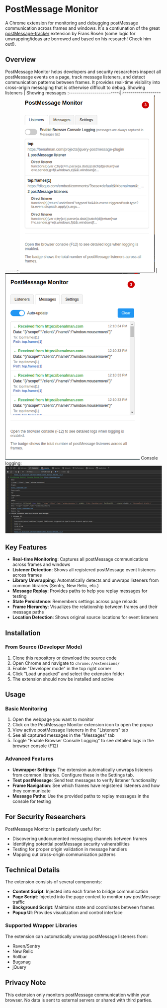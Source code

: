 # PostMessage Monitor

A Chrome extension for monitoring and debugging postMessage communication across frames and windows. It´s a contiunation of the great [postMessage-tracker](https://github.com/fransr/postMessage-tracker) extension by Frans Rosén (some logic for unwrapping/ideas are borrowed and based on his research! Check him out!).

## Overview

PostMessage Monitor helps developers and security researchers inspect all postMessage events on a page, track message listeners, and detect communication patterns between frames. It provides real-time visibility into cross-origin messaging that is otherwise difficult to debug.
Showing listeners             |  Showing messages
:-------------------------:|:-------------------------:
![Front page](pics/pic1.png) | ![Messages page](pics/pic2.png)
Console logging:
![Console logging](pics/console.png)
## Key Features

- **Real-time Monitoring**: Captures all postMessage communications across frames and windows
- **Listener Detection**: Shows all registered postMessage event listeners across frames
- **Library Unwrapping**: Automatically detects and unwraps listeners from common libraries (Sentry, New Relic, etc.)
- **Message Replay**: Provides paths to help you replay messages for testing
- **State Persistence**: Remembers settings across page reloads
- **Frame Hierarchy**: Visualizes the relationship between frames and their message paths
- **Location Detection**: Shows original source locations for event listeners

## Installation

### From Source (Developer Mode)

1. Clone this repository or download the source code
2. Open Chrome and navigate to `chrome://extensions/`
3. Enable "Developer mode" in the top right corner
4. Click "Load unpacked" and select the extension folder
5. The extension should now be installed and active

## Usage

### Basic Monitoring

1. Open the webpage you want to monitor
2. Click on the PostMessage Monitor extension icon to open the popup
3. View active postMessage listeners in the "Listeners" tab
4. See all captured messages in the "Messages" tab
5. Toggle "Enable Browser Console Logging" to see detailed logs in the browser console (F12)

### Advanced Features

- **Unwrapper Settings**: The extension automatically unwraps listeners from common libraries. Configure these in the Settings tab.
- **Test postMessage**: Send test messages to verify listener functionality
- **Frame Navigation**: See which frames have registered listeners and how they communicate
- **Message Paths**: Use the provided paths to replay messages in the console for testing

## For Security Researchers

PostMessage Monitor is particularly useful for:

- Discovering undocumented messaging channels between frames
- Identifying potential postMessage security vulnerabilities
- Testing for proper origin validation in message handlers
- Mapping out cross-origin communication patterns

## Technical Details

The extension consists of several components:

- **Content Script**: Injected into each frame to bridge communication
- **Page Script**: Injected into the page context to monitor raw postMessage traffic
- **Background Script**: Maintains state and coordinates between frames
- **Popup UI**: Provides visualization and control interface

### Supported Wrapper Libraries

The extension can automatically unwrap postMessage listeners from:

- Raven/Sentry
- New Relic
- Rollbar
- Bugsnag
- jQuery

## Privacy Note

This extension only monitors postMessage communication within your browser. No data is sent to external servers or shared with third parties.